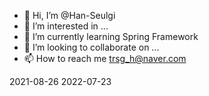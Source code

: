 - 👋 Hi, I’m @Han-Seulgi
- 👀 I’m interested in ...
- 🌱 I’m currently learning Spring Framework
- 💞️ I’m looking to collaborate on ...
- 📫 How to reach me trsg_h@naver.com

<!---
Han-Seulgi/Han-Seulgi is a ✨ special ✨ repository because its `README.md` (this file) appears on your GitHub profile.
You can click the Preview link to take a look at your changes.
--->

2021-08-26
2022-07-23
